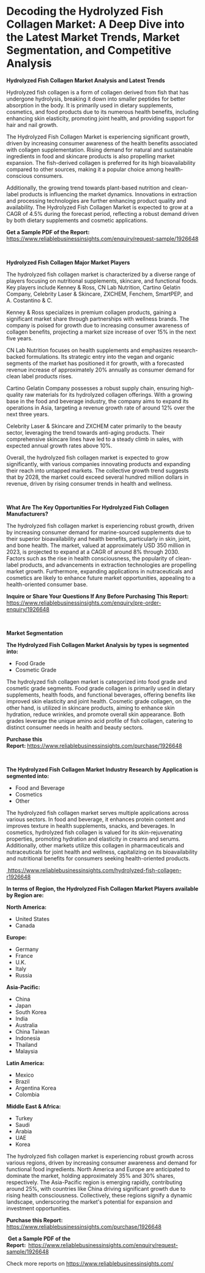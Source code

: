 <p><h1>Decoding the Hydrolyzed Fish Collagen Market: A Deep Dive into the Latest Market Trends, Market Segmentation, and Competitive Analysis</h1></p><p><strong>Hydrolyzed Fish Collagen Market Analysis and Latest Trends</strong></p>
<p><p>Hydrolyzed fish collagen is a form of collagen derived from fish that has undergone hydrolysis, breaking it down into smaller peptides for better absorption in the body. It is primarily used in dietary supplements, cosmetics, and food products due to its numerous health benefits, including enhancing skin elasticity, promoting joint health, and providing support for hair and nail growth.</p><p>The Hydrolyzed Fish Collagen Market is experiencing significant growth, driven by increasing consumer awareness of the health benefits associated with collagen supplementation. Rising demand for natural and sustainable ingredients in food and skincare products is also propelling market expansion. The fish-derived collagen is preferred for its high bioavailability compared to other sources, making it a popular choice among health-conscious consumers. </p><p>Additionally, the growing trend towards plant-based nutrition and clean-label products is influencing the market dynamics. Innovations in extraction and processing technologies are further enhancing product quality and availability. The Hydrolyzed Fish Collagen Market is expected to grow at a CAGR of 4.5% during the forecast period, reflecting a robust demand driven by both dietary supplements and cosmetic applications.</p></p>
<p><strong>Get a Sample PDF of the Report:&nbsp;</strong> <a href="https://www.reliablebusinessinsights.com/enquiry/request-sample/1926648?utm_campaign=1873&utm_medium=2&utm_source=Github&utm_content=ia&utm_term=15012025&utm_id=hydrolyzed-fish-collagen">https://www.reliablebusinessinsights.com/enquiry/request-sample/1926648</a></p>
<p>&nbsp;</p>
<p><strong>Hydrolyzed Fish Collagen Major Market Players</strong></p>
<p><p>The hydrolyzed fish collagen market is characterized by a diverse range of players focusing on nutritional supplements, skincare, and functional foods. Key players include Kenney & Ross, CN Lab Nutrition, Cartino Gelatin Company, Celebrity Laser & Skincare, ZXCHEM, Fenchem, SmartPEP, and A. Costantino & C. </p><p>Kenney & Ross specializes in premium collagen products, gaining a significant market share through partnerships with wellness brands. The company is poised for growth due to increasing consumer awareness of collagen benefits, projecting a market size increase of over 15% in the next five years.</p><p>CN Lab Nutrition focuses on health supplements and emphasizes research-backed formulations. Its strategic entry into the vegan and organic segments of the market has positioned it for growth, with a forecasted revenue increase of approximately 20% annually as consumer demand for clean label products rises.</p><p>Cartino Gelatin Company possesses a robust supply chain, ensuring high-quality raw materials for its hydrolyzed collagen offerings. With a growing base in the food and beverage industry, the company aims to expand its operations in Asia, targeting a revenue growth rate of around 12% over the next three years.</p><p>Celebrity Laser & Skincare and ZXCHEM cater primarily to the beauty sector, leveraging the trend towards anti-aging products. Their comprehensive skincare lines have led to a steady climb in sales, with expected annual growth rates above 10%.</p><p>Overall, the hydrolyzed fish collagen market is expected to grow significantly, with various companies innovating products and expanding their reach into untapped markets. The collective growth trend suggests that by 2028, the market could exceed several hundred million dollars in revenue, driven by rising consumer trends in health and wellness.</p></p>
<p>&nbsp;</p>
<p><strong>What Are The Key Opportunities For Hydrolyzed Fish Collagen Manufacturers?</strong></p>
<p><p>The hydrolyzed fish collagen market is experiencing robust growth, driven by increasing consumer demand for marine-sourced supplements due to their superior bioavailability and health benefits, particularly in skin, joint, and bone health. The market, valued at approximately USD 350 million in 2023, is projected to expand at a CAGR of around 8% through 2030. Factors such as the rise in health consciousness, the popularity of clean-label products, and advancements in extraction technologies are propelling market growth. Furthermore, expanding applications in nutraceuticals and cosmetics are likely to enhance future market opportunities, appealing to a health-oriented consumer base.</p></p>
<p><strong>Inquire or Share Your Questions If Any Before Purchasing This Report:</strong> <a href="https://www.reliablebusinessinsights.com/enquiry/pre-order-enquiry/1926648?utm_campaign=1873&utm_medium=2&utm_source=Github&utm_content=ia&utm_term=15012025&utm_id=hydrolyzed-fish-collagen">https://www.reliablebusinessinsights.com/enquiry/pre-order-enquiry/1926648</a></p>
<p>&nbsp;</p>
<p><strong>Market Segmentation</strong></p>
<p><strong>The Hydrolyzed Fish Collagen Market Analysis by types is segmented into:</strong></p>
<p><ul><li>Food Grade</li><li>Cosmetic Grade</li></ul></p>
<p><p>The hydrolyzed fish collagen market is categorized into food grade and cosmetic grade segments. Food grade collagen is primarily used in dietary supplements, health foods, and functional beverages, offering benefits like improved skin elasticity and joint health. Cosmetic grade collagen, on the other hand, is utilized in skincare products, aiming to enhance skin hydration, reduce wrinkles, and promote overall skin appearance. Both grades leverage the unique amino acid profile of fish collagen, catering to distinct consumer needs in health and beauty sectors.</p></p>
<p><strong>Purchase this Report:&nbsp;</strong><a href="https://www.reliablebusinessinsights.com/purchase/1926648?utm_campaign=1873&utm_medium=2&utm_source=Github&utm_content=ia&utm_term=15012025&utm_id=hydrolyzed-fish-collagen">https://www.reliablebusinessinsights.com/purchase/1926648</a></p>
<p>&nbsp;</p>
<p><strong>The Hydrolyzed Fish Collagen Market Industry Research by Application is segmented into:</strong></p>
<p><ul><li>Food and Beverage</li><li>Cosmetics</li><li>Other</li></ul></p>
<p><p>The hydrolyzed fish collagen market serves multiple applications across various sectors. In food and beverage, it enhances protein content and improves texture in health supplements, snacks, and beverages. In cosmetics, hydrolyzed fish collagen is valued for its skin-rejuvenating properties, promoting hydration and elasticity in creams and serums. Additionally, other markets utilize this collagen in pharmaceuticals and nutraceuticals for joint health and wellness, capitalizing on its bioavailability and nutritional benefits for consumers seeking health-oriented products.</p></p>
<p><a href="https://www.reliablebusinessinsights.com/hydrolyzed-fish-collagen-r1926648?utm_campaign=1873&utm_medium=2&utm_source=Github&utm_content=ia&utm_term=15012025&utm_id=hydrolyzed-fish-collagen">&nbsp;https://www.reliablebusinessinsights.com/hydrolyzed-fish-collagen-r1926648</a></p>
<p><strong>In terms of Region, the Hydrolyzed Fish Collagen Market Players available by Region are:</strong></p>
<p>
    <p> <strong> North America: </strong>
        <ul>
            <li>United States</li>
            <li>Canada</li>
        </ul>
        </p> 
    <p> <strong> Europe: </strong>
        <ul>
            <li>Germany</li>
            <li>France</li>
            <li>U.K.</li>
            <li>Italy</li>
            <li>Russia</li>
        </ul>
        </p> 
    <p> <strong> Asia-Pacific: </strong>
        <ul>
            <li>China</li>
            <li>Japan</li>
            <li>South Korea</li>
            <li>India</li>
            <li>Australia</li>
            <li>China Taiwan</li>
            <li>Indonesia</li>
            <li>Thailand</li>
            <li>Malaysia</li>
        </ul>
        </p> 
    <p> <strong> Latin America: </strong>
        <ul>
            <li>Mexico</li>
            <li>Brazil</li>
            <li>Argentina Korea</li>
            <li>Colombia</li>
        </ul>
        </p> 
    <p> <strong> Middle East & Africa: </strong>
        <ul>
            <li>Turkey</li>
            <li>Saudi</li>
            <li>Arabia</li>
            <li>UAE</li>
            <li>Korea</li>
        </ul>
    </p>
    </p>
<p><p>The hydrolyzed fish collagen market is experiencing robust growth across various regions, driven by increasing consumer awareness and demand for functional food ingredients. North America and Europe are anticipated to dominate the market, holding approximately 35% and 30% shares, respectively. The Asia-Pacific region is emerging rapidly, contributing around 25%, with countries like China driving significant growth due to rising health consciousness. Collectively, these regions signify a dynamic landscape, underscoring the market's potential for expansion and investment opportunities.</p></p>
<p><strong>Purchase this Report: </strong><a href="https://www.reliablebusinessinsights.com/purchase/1926648?utm_campaign=1873&utm_medium=2&utm_source=Github&utm_content=ia&utm_term=15012025&utm_id=hydrolyzed-fish-collagen">https://www.reliablebusinessinsights.com/purchase/1926648</a></p>
<p>&nbsp;<strong>Get a Sample PDF of the Report:&nbsp;&nbsp;</strong><a href="https://www.reliablebusinessinsights.com/enquiry/request-sample/1926648?utm_campaign=1873&utm_medium=2&utm_source=Github&utm_content=ia&utm_term=15012025&utm_id=hydrolyzed-fish-collagen">https://www.reliablebusinessinsights.com/enquiry/request-sample/1926648</a></p>
<p><strong></strong></p>
<p>Check more reports on <a href="https://www.reliablebusinessinsights.com/?utm_campaign=1873&utm_medium=2&utm_source=Github&utm_content=ia&utm_term=15012025&utm_id=hydrolyzed-fish-collagen">https://www.reliablebusinessinsights.com/</a></p>